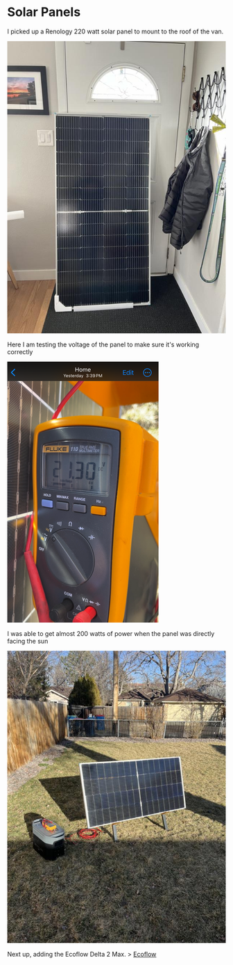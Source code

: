 # Solar Panels

I picked up a Renology 220 watt solar panel to mount to the roof of the van.

![sidewall insulation](assets/solar-panels-01.JPG)

Here I am testing the voltage of the panel to make sure it's working correctly

![sidewall insulation](assets/solar-panels-03.png)

I was able to get almost 200 watts of power when the panel was directly facing the sun

![sidewall insulation](assets/solar-panels-02.JPG)

Next up, adding the Ecoflow Delta 2 Max. > [Ecoflow](ecoflow.md)